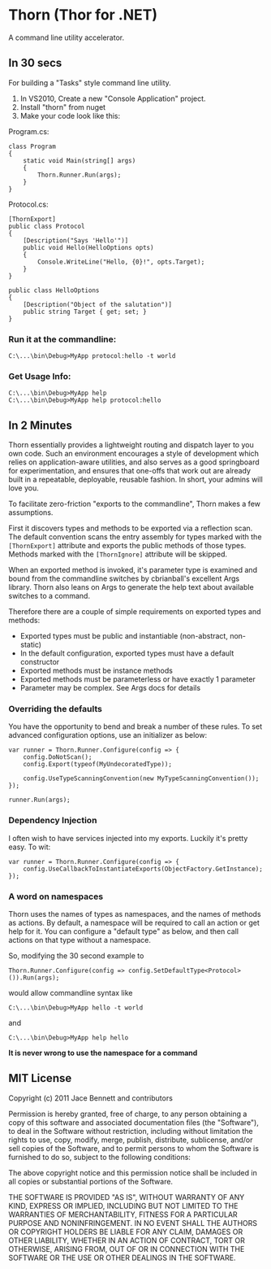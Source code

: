 Thorn (Thor for .NET)
=====================
A command line utility accelerator.

In 30 secs
----------
For building a "Tasks" style command line utility.
	
1. In VS2010, Create a new "Console Application" project.
2. Install "thorn" from nuget
3. Make your code look like this:

Program.cs:

	class Program
	{
		static void Main(string[] args)
		{
			Thorn.Runner.Run(args);
		}
	}

Protocol.cs:

	[ThornExport]
	public class Protocol
	{
		[Description("Says 'Hello'")]
		public void Hello(HelloOptions opts)
		{
			Console.WriteLine("Hello, {0}!", opts.Target);
		}
	}

	public class HelloOptions
	{
		[Description("Object of the salutation")]
		public string Target { get; set; }
	}

### Run it at the commandline:
	
	C:\...\bin\Debug>MyApp protocol:hello -t world

### Get Usage Info:
	
	C:\...\bin\Debug>MyApp help
	C:\...\bin\Debug>MyApp help protocol:hello

In 2 Minutes
------------
Thorn essentially provides a lightweight routing and dispatch layer to you own code. Such 
an environment encourages a style of development which relies on application-aware utilities, 
and also serves as a good springboard for experimentation, and ensures that one-offs that 
work out are already built in a repeatable, deployable, reusable fashion. In short, your 
admins will love you.

To facilitate zero-friction "exports to the commandline", Thorn makes a few assumptions.

First it discovers types and methods to be exported via a reflection scan. The default
convention scans the entry assembly for types marked with the `[ThornExport]` attribute
and exports the public methods of those types. Methods marked with the `[ThornIgnore]`
attribute will be skipped.

When an exported method is invoked, it's parameter type is examined and bound from the 
commandline switches by cbrianball's excellent Args library. Thorn also leans on Args to
generate the help text about available switches to a command.

Therefore there are a couple of simple requirements on exported types and methods:

- Exported types must be public and instantiable (non-abstract, non-static)
- In the default configuration, exported types must have a default constructor
- Exported methods must be instance methods
- Exported methods must be parameterless or have exactly 1 parameter
- Parameter may be complex. See Args docs for details

### Overriding the defaults

You have the opportunity to bend and break a number of these rules. To set advanced 
configuration options, use an initializer as below:

	var runner = Thorn.Runner.Configure(config => {
		config.DoNotScan();
		config.Export(typeof(MyUndecoratedType));

		config.UseTypeScanningConvention(new MyTypeScanningConvention());
	});

	runner.Run(args);

### Dependency Injection

I often wish to have services injected into my exports. Luckily it's pretty easy. To wit:
	
	var runner = Thorn.Runner.Configure(config => {
		config.UseCallbackToInstantiateExports(ObjectFactory.GetInstance);
	});

### A word on namespaces
Thorn uses the names of types as namespaces, and the names of methods as actions. By
default, a namespace will be required to call an action or get help for it. You can 
configure a "default type" as below, and then call actions on that type without a namespace.

So, modifying the 30 second example to
	
	Thorn.Runner.Configure(config => config.SetDefaultType<Protocol>()).Run(args);
would allow commandline syntax like
	
	C:\...\bin\Debug>MyApp hello -t world
and
	
	C:\...\bin\Debug>MyApp help hello

**It is never wrong to use the namespace for a command**

MIT License
-----------
Copyright (c) 2011 Jace Bennett and contributors

Permission is hereby granted, free of charge, to any person obtaining a copy
of this software and associated documentation files (the "Software"), to deal
in the Software without restriction, including without limitation the rights
to use, copy, modify, merge, publish, distribute, sublicense, and/or sell
copies of the Software, and to permit persons to whom the Software is
furnished to do so, subject to the following conditions:

The above copyright notice and this permission notice shall be included in
all copies or substantial portions of the Software.

THE SOFTWARE IS PROVIDED "AS IS", WITHOUT WARRANTY OF ANY KIND, EXPRESS OR
IMPLIED, INCLUDING BUT NOT LIMITED TO THE WARRANTIES OF MERCHANTABILITY,
FITNESS FOR A PARTICULAR PURPOSE AND NONINFRINGEMENT. IN NO EVENT SHALL THE
AUTHORS OR COPYRIGHT HOLDERS BE LIABLE FOR ANY CLAIM, DAMAGES OR OTHER
LIABILITY, WHETHER IN AN ACTION OF CONTRACT, TORT OR OTHERWISE, ARISING FROM,
OUT OF OR IN CONNECTION WITH THE SOFTWARE OR THE USE OR OTHER DEALINGS IN
THE SOFTWARE.
